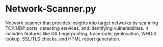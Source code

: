 # Network-Scanner.py
Network scanner that provides insights into target networks by scanning TCP/UDP ports, detecting services, and identifying vulnerabilities. It includes features like OS fingerprinting, traceroute, geolocation, WHOIS lookup, SSL/TLS checks, and HTML report generation.
